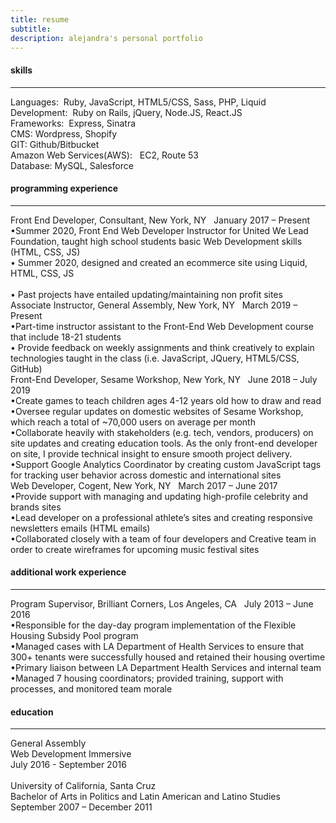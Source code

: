 ```yaml
---
title: resume
subtitle:
description: alejandra's personal portfolio
---
```


<h4 class= "section-title">skills</h4>
<hr class="resume-divider">
<div class="skills-set">
Languages: &nbsp;Ruby, JavaScript, HTML5/CSS, Sass, PHP, Liquid
<br>
Development: &nbsp;Ruby on Rails, jQuery, Node.JS, React.JS
<br>
Frameworks:&nbsp; Express, Sinatra
<br>
CMS: Wordpress, Shopify
<br>
GIT: Github/Bitbucket 
<br>
Amazon Web Services(AWS): &nbsp; EC2, Route 53
<br>
Database:&nbsp;MySQL, Salesforce

 </div>

<h4 class= "section-title"> programming experience </h4>
<hr class="resume-divider">
<div class="title-pos freelance">
<span class="position">Front End Developer</span>,<span class="company-year"> Consultant, New York, NY </span> &nbsp; January 2017 – Present
  </div>
  <div class="job-details general">
&#8226;Summer 2020, Front End Web Developer Instructor for United We Lead Foundation, taught high school students basic Web Development skills
(HTML, CSS, JS)
<br>
&#8226; Summer 2020, designed and created an ecommerce site using Liquid, HTML, CSS, JS
<br>
<br>
&#8226; Past projects have entailed updating/maintaining non profit sites
<br>
</div>

<div class="title-pos">
<span class="position">Associate Instructor</span>,<span class="company-year"> General Assembly, New York, NY </span> &nbsp; March 2019 – Present
  </div>
  <div class="job-details general">
&#8226;Part-time instructor assistant to the Front-End Web Development course that include 18-21 students
<br>
&#8226; Provide feedback on weekly assignments and think creatively to explain technologies taught in the class (i.e. JavaScript, JQuery, HTML5/CSS, GitHub)
<br>
</div>
<div class="title-pos sesame">
  <span class="position">Front-End Developer</span>,<span class="company-year">  Sesame Workshop, New York, NY </span>  &nbsp;	     June 2018 – July 2019
  </div>
  <div class="job-details">
&#8226;Create games to teach children ages 4-12 years old how to draw and read

<br>
&#8226;Oversee regular updates on domestic websites of Sesame Workshop, which reach a total of ~70,000 users on average per month

<br>
&#8226;Collaborate heavily with stakeholders (e.g. tech, vendors, producers) on site updates and creating education tools. As the only front-end developer on site, I provide technical insight to ensure smooth project delivery.

<br>
&#8226;Support Google Analytics Coordinator by creating custom JavaScript tags for tracking user behavior across domestic and international sites

  </div>

<div class="title-pos cogent">
<span class="position">Web Developer</span>,<span class="company-year">  Cogent, New York, NY </span>   &nbsp;	     March 2017 – June 2017
</div>
<div class="job-details">
&#8226;Provide support with managing and updating high-profile celebrity and brands sites

<br>
&#8226;Lead developer on a professional athlete’s sites and creating responsive newsletters emails (HTML emails)
<br>
&#8226;Collaborated closely with a team of four developers and Creative team in order to create wireframes for upcoming music festival sites
</div>

<h4 class= "section-title"> additional work experience </h4>
<hr class="resume-divider">
<div class="title-pos brilliant">
<span class="position">Program Supervisor</span>,<span class="company-year">  Brilliant Corners, Los Angeles, CA </span>  &nbsp;	July 2013 – June 2016
</div>
<div class="job-details">
&#8226;Responsible for the day-day program implementation of the Flexible Housing Subsidy Pool program
<br>
&#8226;Managed cases with LA Department of Health Services to ensure that 300+ tenants were successfully housed and retained their housing overtime
<br>
&#8226;Primary liaison between LA Department Health Services and internal team
<br>
&#8226;Managed 7 housing coordinators; provided training, support with processes, and monitored team morale

</div>

<h4 class= "section-title">education</h4>

<hr class="resume-divider">
<div class="edu-tails">
General Assembly 
<br class="space">	
Web Development Immersive   
<br class="space">	
July 2016 - September 2016 
<br>
<br>
University of California, Santa Cruz
<br class="space">		   
Bachelor of Arts in Politics and Latin American and Latino Studies  
<br class="space">	
 September 2007 – December 2011 
</div>
